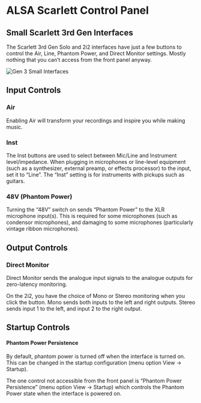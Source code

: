 # ALSA Scarlett Control Panel

## Small Scarlett 3rd Gen Interfaces

The Scarlett 3rd Gen Solo and 2i2 interfaces have just a few buttons to control
the Air, Line, Phantom Power, and Direct Monitor settings. Mostly
nothing that you can’t access from the front panel anyway.

![Gen 3 Small Interfaces](../img/iface-small-gen3.png)

## Input Controls

### Air

Enabling Air will transform your recordings and inspire you while
making music.

### Inst

The Inst buttons are used to select between Mic/Line and Instrument
level/impedance. When plugging in microphones or line-level equipment
(such as a synthesizer, external preamp, or effects processor) to the
input, set it to “Line”. The “Inst” setting is for instruments with
pickups such as guitars.

### 48V (Phantom Power)

Turning the “48V” switch on sends “Phantom Power” to the XLR
microphone input(s). This is required for some microphones (such as
condensor microphones), and damaging to some microphones (particularly
vintage ribbon microphones).

## Output Controls

### Direct Monitor

Direct Monitor sends the analogue input signals to the analogue
outputs for zero-latency monitoring.

On the 2i2, you have the choice of Mono or Stereo monitoring when you
click the button. Mono sends both inputs to the left and right
outputs. Stereo sends input 1 to the left, and input 2 to the right
output.

## Startup Controls

#### Phantom Power Persistence

By default, phantom power is turned off when the interface is turned
on. This can be changed in the startup configuration (menu option View
→ Startup).

The one control not accessible from the front panel is “Phantom Power
Persistence” (menu option View → Startup) which controls the Phantom
Power state when the interface is powered on.

